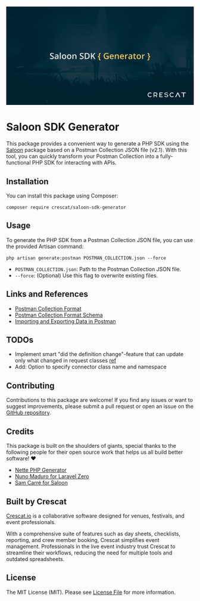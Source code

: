 <p align="center"><img src=".github/header.png"></p>

# Saloon SDK Generator

This package provides a convenient way to generate a PHP SDK using the [Saloon](https://docs.saloon.dev/) package based
on a Postman Collection JSON file (v2.1). With this tool, you can quickly transform your Postman Collection into a
fully-functional PHP SDK for interacting with APIs.

## Installation

You can install this package using Composer:

```shell
composer require crescat/saloon-sdk-generator
```

## Usage

To generate the PHP SDK from a Postman Collection JSON file, you can use the provided Artisan command:

```shell
php artisan generate:postman POSTMAN_COLLECTION.json --force
```

- `POSTMAN_COLLECTION.json`: Path to the Postman Collection JSON file.
- `--force`: (Optional) Use this flag to overwrite existing files.

## Links and References

- [Postman Collection Format](https://learning.postman.com/collection-format/getting-started/structure-of-a-collection/)
- [Postman Collection Format Schema](https://blog.postman.com/introducing-postman-collection-format-schema/)
- [Importing and Exporting Data in Postman](https://learning.postman.com/docs/getting-started/importing-and-exporting/exporting-data/)

## TODOs


- Implement smart "did the definition change"-feature that can update only what changed in request classes [ref](https://doc.nette.org/en/php-generator#toc-generating-according-to-existing-ones)
- Add: Option to specify connector class name and namespace

## Contributing

Contributions to this package are welcome! If you find any issues or want to suggest improvements, please submit a pull
request or open an issue on the [GitHub repository](link-to-your-repo).

## Credits

This package is built on the shoulders of giants, special thanks to the following people for their open source work that
helps us all build better software! ❤️

- [Nette PHP Generator](https://github.com/nette/php-generator)
- [Nuno Maduro for Laravel Zero](https://github.com/laravel-zero/laravel-zero)
- [Sam Carré for Saloon](https://github.com/Sammyjo20)

## Built by Crescat

[Crescat.io](https://crescat.io/products/) is a collaborative software designed for venues, festivals, and event
professionals.

With a comprehensive suite of features such as day sheets, checklists, reporting, and crew member booking, Crescat
simplifies event management. Professionals in the live event industry trust Crescat to streamline their workflows,
reducing the need for
multiple tools and outdated spreadsheets.

## License

The MIT License (MIT). Please see [License File](LICENSE.md) for more information.
